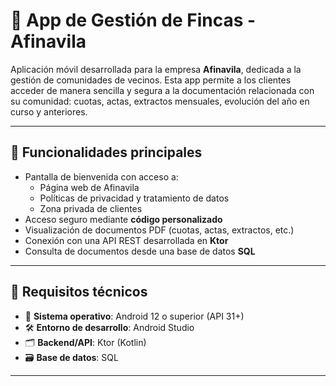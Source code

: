 # 📱 App de Gestión de Fincas - Afinavila

Aplicación móvil desarrollada para la empresa **Afinavila**, dedicada a la gestión de comunidades de vecinos. Esta app permite a los clientes acceder de manera sencilla y segura a la documentación relacionada con su comunidad: cuotas, actas, extractos mensuales, evolución del año en curso y anteriores.

---

## 🧾 Funcionalidades principales

- Pantalla de bienvenida con acceso a:
    - Página web de Afinavila
    - Políticas de privacidad y tratamiento de datos
    - Zona privada de clientes
- Acceso seguro mediante **código personalizado**
- Visualización de documentos PDF (cuotas, actas, extractos, etc.)
- Conexión con una API REST desarrollada en **Ktor**
- Consulta de documentos desde una base de datos **SQL**

---

## 🚀 Requisitos técnicos

- 📱 **Sistema operativo**: Android 12 o superior (API 31+)
- 🛠️ **Entorno de desarrollo**: Android Studio
- 🗂️ **Backend/API**: Ktor (Kotlin)
- 🗃️ **Base de datos**: SQL

---

